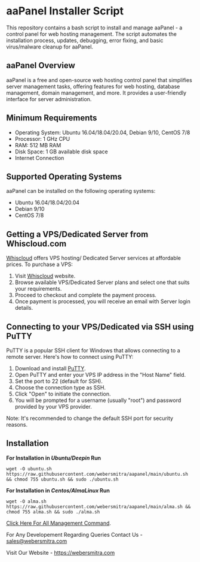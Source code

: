 # aaPanel Installer Script

This repository contains a bash script to install and manage aaPanel - a control panel for web hosting management. The script automates the installation process, updates, debugging, error fixing, and basic virus/malware cleanup for aaPanel.

## aaPanel Overview

aaPanel is a free and open-source web hosting control panel that simplifies server management tasks, offering features for web hosting, database management, domain management, and more. It provides a user-friendly interface for server administration.

## Minimum Requirements

- Operating System: Ubuntu 16.04/18.04/20.04, Debian 9/10, CentOS 7/8
- Processor: 1 GHz CPU
- RAM: 512 MB RAM
- Disk Space: 1 GB available disk space
- Internet Connection

## Supported Operating Systems

aaPanel can be installed on the following operating systems:
- Ubuntu 16.04/18.04/20.04
- Debian 9/10
- CentOS 7/8

## Getting a VPS/Dedicated Server from Whiscloud.com

[Whiscloud](https://whiscloud.com) offers VPS hosting/ Dedicated Server services at affordable prices. To purchase a VPS:

1. Visit [Whiscloud](https://whiscloud.com) website.
2. Browse available VPS/Dedicated Server plans and select one that suits your requirements.
3. Proceed to checkout and complete the payment process.
4. Once payment is processed, you will receive an email with Server login details.

## Connecting to your VPS/Dedicated via SSH using PuTTY

PuTTY is a popular SSH client for Windows that allows connecting to a remote server. Here's how to connect using PuTTY:

1. Download and install [PuTTY](https://www.putty.org/).
2. Open PuTTY and enter your VPS IP address in the "Host Name" field.
3. Set the port to 22 (default for SSH).
4. Choose the connection type as SSH.
5. Click "Open" to initiate the connection.
6. You will be prompted for a username (usually "root") and password provided by your VPS provider.

Note: It's recommended to change the default SSH port for security reasons.

## Installation

**For Installation in *Ubuntu/Deepin* Run**
```
wget -O ubuntu.sh https://raw.githubusercontent.com/webersmitra/aapanel/main/ubuntu.sh && chmod 755 ubuntu.sh && sudo ./ubuntu.sh
```

**For Installation in *Centos/AlmaLinux* Run**
```
wget -O alma.sh https://raw.githubusercontent.com/webersmitra/aapanel/main/alma.sh && chmod 755 alma.sh && sudo ./alma.sh
```

[Click Here For All Management Command](https://github.com/webersmitra/aapanel/blob/main/manage.md).

For Any Developement Regarding Queries Contact Us - sales@webersmitra.com

Visit Our Website - https://webersmitra.com
